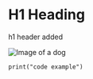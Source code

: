 # H1 Heading

h1 header added 

![Image of a dog](https://octodex.github.com/images/yaktocat.png)

```
print("code example")
```




